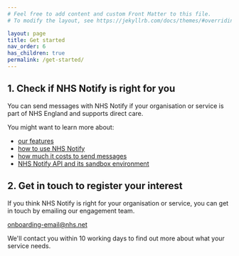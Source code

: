 ```yaml
---
# Feel free to add content and custom Front Matter to this file.
# To modify the layout, see https://jekyllrb.com/docs/themes/#overriding-theme-defaults

layout: page
title: Get started
nav_order: 6
has_children: true
permalink: /get-started/
---
```


## 1. Check if NHS Notify is right for you

You can send messages with NHS Notify if your organisation or service is part of NHS England and supports direct care.

You might want to learn more about:

- [our features](/features)
- [how to use NHS Notify](/using-nhs-notify)
- [how much it costs to send messages](/pricing)
- [NHS Notify API and its sandbox environment](https://digital.nhs.uk/developer/api-catalogue/nhs-notify)

## 2. Get in touch to register your interest

If you think NHS Notify is right for your organisation or service, you can get in touch by emailing our engagement team.

<onboarding-email@nhs.net>

We'll contact you within 10 working days to find out more about what your service needs.
